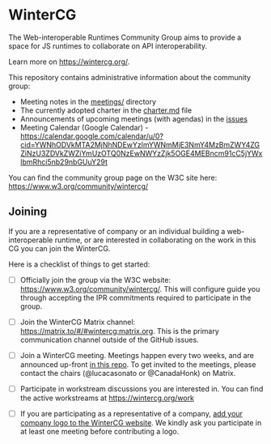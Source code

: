 # WinterCG

The Web-interoperable Runtimes Community Group aims to provide a space for JS
runtimes to collaborate on API interoperability.

Learn more on https://wintercg.org/.

This repository contains administrative information about the community group:

- Meeting notes in the
  [meetings/](https://github.com/wintercg/admin/tree/main/meetings) directory
- The currently adopted charter in the
  [charter.md](https://github.com/wintercg/admin/blob/main/charter.md) file
- Announcements of upcoming meetings (with agendas) in the
  [issues](https://github.com/wintercg/admin/issues?q=is%3Aissue+label%3Ameeting)
- Meeting Calendar (Google Calendar) - https://calendar.google.com/calendar/u/0?cid=YWNhODVkMTA2MjNhNDEwYzlmYWNmMjE3NmY4MzBmZWY4ZGZiNzU3ZDVkZWZiYmUzOTQ0NzEwNWYzZjk5OGE4MEBncm91cC5jYWxlbmRhci5nb29nbGUuY29t

You can find the community group page on the W3C site here:
https://www.w3.org/community/wintercg/

## Joining

If you are a representative of company or an individual building a
web-interoperable runtime, or are interested in collaborating on the work in
this CG you can join the WinterCG.

Here is a checklist of things to get started:

- [ ] Officially join the group via the W3C website:
      https://www.w3.org/community/wintercg/. This will configure guide you
      through accepting the IPR commitments required to participate in the
      group.

- [ ] Join the WinterCG Matrix channel:
      https://matrix.to/#/#wintercg:matrix.org. This is the primary
      communication channel outside of the GitHub issues.

- [ ] Join a WinterCG meeting. Meetings happen every two weeks, and are
      announced up-front [in this repo][meetings]. To get invited to the
      meetings, please contact the chairs (@lucacasonato or @CanadaHonk) on Matrix.

- [ ] Participate in workstream discussions you are interested in. You can find
      the active workstreams at https://wintercg.org/work

- [ ] If you are participating as a representative of a company,
      [add your company logo to the WinterCG website][add-logo]. We kindly ask
      you participate in at least one meeting before contributing a logo.

[meetings]: https://github.com/wintercg/admin/issues?q=is%3Aissue+is%3Aopen+label%3Ameeting
[add-logo]: https://github.com/wintercg/www/issues/9
